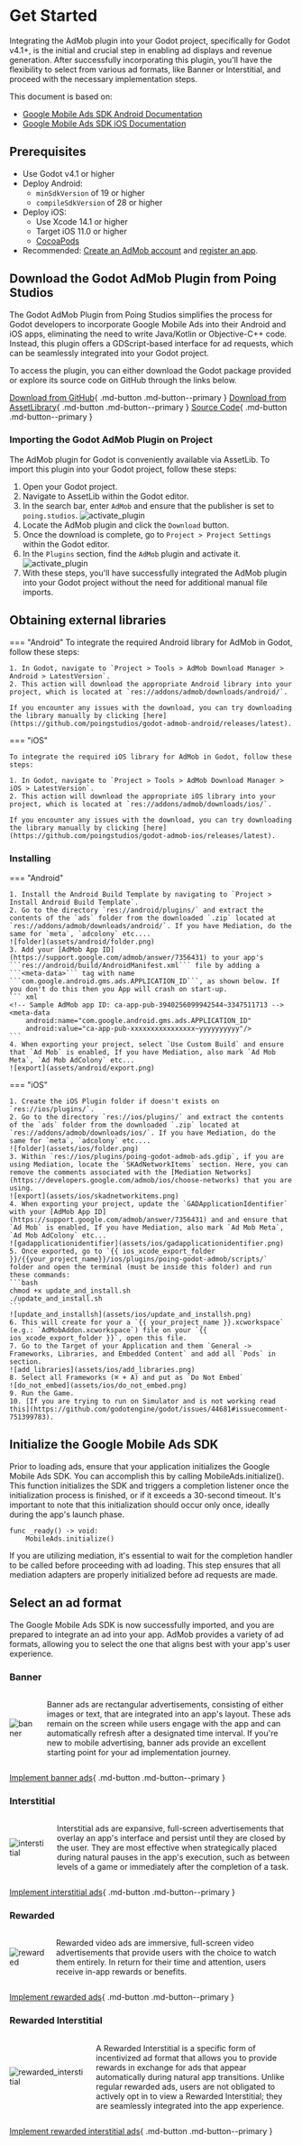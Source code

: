 # Get Started

Integrating the AdMob plugin into your Godot project, specifically for Godot v4.1+, is the initial and crucial step in enabling ad displays and revenue generation. After successfully incorporating this plugin, you'll have the flexibility to select from various ad formats, like Banner or Interstitial, and proceed with the necessary implementation steps.

This document is based on:

- [Google Mobile Ads SDK Android Documentation](https://developers.google.com/admob/android/quick-start)
- [Google Mobile Ads SDK iOS Documentation](https://developers.google.com/admob/ios/quick-start)

## Prerequisites

- Use Godot v4.1 or higher
- Deploy Android:
	- `minSdkVersion` of 19 or higher
	- `compileSdkVersion` of 28 or higher
- Deploy iOS:
	- Use Xcode 14.1 or higher
	- Target iOS 11.0 or higher
	- [CocoaPods](https://guides.cocoapods.org/using/getting-started.html)
- Recommended: [Create an AdMob account](https://support.google.com/admob/answer/7356219?visit_id=638286911958663013-3847536692&rd=1) and [register an app](https://support.google.com/admob/answer/9989980?visit_id=638286911964685099-3190075945&rd=1).

## Download the Godot AdMob Plugin from Poing Studios

The Godot AdMob Plugin from Poing Studios simplifies the process for Godot developers to incorporate Google Mobile Ads into their Android and iOS apps, eliminating the need to write Java/Kotlin or Objective-C++ code. Instead, this plugin offers a GDScript-based interface for ad requests, which can be seamlessly integrated into your Godot project. 

To access the plugin, you can either download the Godot package provided or explore its source code on GitHub through the links below.

[Download from GitHub](https://github.com/poingstudios/godot-admob-plugin/releases/latest){ .md-button .md-button--primary } [Download from AssetLibrary](https://godotengine.org/asset-library/asset/2063){ .md-button .md-button--primary } [Source Code](https://github.com/poingstudios/godot-admob-plugin){ .md-button .md-button--primary }

### Importing the Godot AdMob Plugin on Project

The AdMob plugin for Godot is conveniently available via AssetLib. To import this plugin into your Godot project, follow these steps:

1. Open your Godot project.
2. Navigate to AssetLib within the Godot editor.
3. In the search bar, enter `AdMob` and ensure that the publisher is set to `poing.studios`.
![activate_plugin](assets/asset_library.png)
4. Locate the AdMob plugin and click the `Download` button.
5. Once the download is complete, go to `Project > Project Settings` within the Godot editor.
6. In the `Plugins` section, find the `AdMob` plugin and activate it.
![activate_plugin](assets/activate_plugin.png)
7. With these steps, you'll have successfully integrated the AdMob plugin into your Godot project without the need for additional manual file imports.

## Obtaining external libraries

=== "Android"
	To integrate the required Android library for AdMob in Godot, follow these steps:

	1. In Godot, navigate to `Project > Tools > AdMob Download Manager > Android > LatestVersion`.
	2. This action will download the appropriate Android library into your project, which is located at `res://addons/admob/downloads/android/`.

	If you encounter any issues with the download, you can try downloading the library manually by clicking [here](https://github.com/poingstudios/godot-admob-android/releases/latest).

=== "iOS"

	To integrate the required iOS library for AdMob in Godot, follow these steps:

	1. In Godot, navigate to `Project > Tools > AdMob Download Manager > iOS > LatestVersion`.
	2. This action will download the appropriate iOS library into your project, which is located at `res://addons/admob/downloads/ios/`.

	If you encounter any issues with the download, you can try downloading the library manually by clicking [here](https://github.com/poingstudios/godot-admob-ios/releases/latest).

### Installing 

=== "Android"

	1. Install the Android Build Template by navigating to `Project > Install Android Build Template`.
	2. Go to the directory `res://android/plugins/` and extract the contents of the `ads` folder from the downloaded `.zip` located at `res://addons/admob/downloads/android/`. If you have Mediation, do the same for `meta`, `adcolony` etc....
	![folder](assets/android/folder.png)
	3. Add your [AdMob App ID](https://support.google.com/admob/answer/7356431) to your app's ```res://android/build/AndroidManifest.xml``` file by adding a ```<meta-data>``` tag with name ```com.google.android.gms.ads.APPLICATION_ID```, as shown below. If you don't do this then you App will crash on start-up.
	``` xml
	<!-- Sample AdMob app ID: ca-app-pub-3940256099942544~3347511713 -->
	<meta-data
		android:name="com.google.android.gms.ads.APPLICATION_ID"
		android:value="ca-app-pub-xxxxxxxxxxxxxxxx~yyyyyyyyyy"/>
	```
	4. When exporting your project, select `Use Custom Build` and ensure that `Ad Mob` is enabled, If you have Mediation, also mark `Ad Mob Meta`, `Ad Mob AdColony` etc...
	![export](assets/android/export.png)

=== "iOS"

	1. Create the iOS Plugin folder if doesn't exists on `res://ios/plugins/`.
	2. Go to the directory `res://ios/plugins/` and extract the contents of the `ads` folder from the downloaded `.zip` located at `res://addons/admob/downloads/ios/`. If you have Mediation, do the same for `meta`, `adcolony` etc....
	![folder](assets/ios/folder.png)
	3. Within `res://ios/plugins/poing-godot-admob-ads.gdip`, if you are using Mediation, locate the `SKAdNetworkItems` section. Here, you can remove the comments associated with the [Mediation Networks](https://developers.google.com/admob/ios/choose-networks) that you are using.
	![export](assets/ios/skadnetworkitems.png)
	4. When exporting your project, update the `GADApplicationIdentifier` with your [AdMob App ID](https://support.google.com/admob/answer/7356431) and and ensure that `Ad Mob` is enabled, If you have Mediation, also mark `Ad Mob Meta`, `Ad Mob AdColony` etc...
	![gadapplicationidentifier](assets/ios/gadapplicationidentifier.png)
	5. Once exported, go to `{{ ios_xcode_export_folder }}/{{your_project_name}}/ios/plugins/poing-godot-admob/scripts/` folder and open the terminal (must be inside this folder) and run these commands:
	```bash
	chmod +x update_and_install.sh
	./update_and_install.sh
	```
	![update_and_installsh](assets/ios/update_and_installsh.png)
	6. This will create for your a `{{ your_project_name }}.xcworkspace` (e.g.: `AdMobAddon.xcworkspace`) file on your `{{ ios_xcode_export_folder }}`, open this file.
	7. Go to the Target of your Application and them `General -> Frameworks, Libraries, and Embedded Content` and add all `Pods` in section.
	![add_libraries](assets/ios/add_libraries.png)
	8. Select all Frameworks (⌘ + A) and put as `Do Not Embed`
	![do_not_embed](assets/ios/do_not_embed.png)
	9. Run the Game.
	10. [If you are trying to run on Simulator and is not working read this](https://github.com/godotengine/godot/issues/44681#issuecomment-751399783).

## Initialize the Google Mobile Ads SDK
Prior to loading ads, ensure that your application initializes the Google Mobile Ads SDK. You can accomplish this by calling MobileAds.initialize(). This function initializes the SDK and triggers a completion listener once the initialization process is finished, or if it exceeds a 30-second timeout. It's important to note that this initialization should occur only once, ideally during the app's launch phase.

```gdscript
func _ready() -> void:
	MobileAds.initialize()
```

If you are utilizing mediation, it's essential to wait for the completion handler to be called before proceeding with ad loading. This step ensures that all mediation adapters are properly initialized before ad requests are made.

## Select an ad format
The Google Mobile Ads SDK is now successfully imported, and you are prepared to integrate an ad into your app. AdMob provides a variety of ad formats, allowing you to select the one that aligns best with your app's user experience.

### Banner
<div class="image-text-container">
  <img src="assets/ad_formats/banner.png" alt="banner">
  <p>Banner ads are rectangular advertisements, consisting of either images or text, that are integrated into an app's layout. These ads remain on the screen while users engage with the app and can automatically refresh after a designated time interval. If you're new to mobile advertising, banner ads provide an excellent starting point for your ad implementation journey.</p>
</div>

[Implement banner ads](ad_formats/banner/get_started.md){ .md-button .md-button--primary }

### Interstitial
<div class="image-text-container">
  <img src="assets/ad_formats/interstitial.png" alt="interstitial">
  <p>Interstitial ads are expansive, full-screen advertisements that overlay an app's interface and persist until they are closed by the user. They are most effective when strategically placed during natural pauses in the app's execution, such as between levels of a game or immediately after the completion of a task.</p>
</div>

[Implement interstitial ads](ad_formats/interstitial.md){ .md-button .md-button--primary }

### Rewarded
<div class="image-text-container">
  <img src="assets/ad_formats/rewarded.png" alt="rewarded">
  <p>Rewarded video ads are immersive, full-screen video advertisements that provide users with the choice to watch them entirely. In return for their time and attention, users receive in-app rewards or benefits.</p>
</div>

[Implement rewarded ads](ad_formats/rewarded.md){ .md-button .md-button--primary }

### Rewarded Interstitial
<div class="image-text-container">
  <img src="assets/ad_formats/rewarded_interstitial.png" alt="rewarded_interstitial">
  <p>A Rewarded Interstitial is a specific form of incentivized ad format that allows you to provide rewards in exchange for ads that appear automatically during natural app transitions. Unlike regular rewarded ads, users are not obligated to actively opt in to view a Rewarded Interstitial; they are seamlessly integrated into the app experience.</p>
</div>

[Implement rewarded interstitial ads](ad_formats/rewarded_interstitial.md){ .md-button .md-button--primary }

<style>
  .image-text-container {
    display: flex;
    align-items: center;
  }
  .image-text-container img {
    margin-right: 20px;
    max-width: 200px;
    height: auto;
  }
</style>
